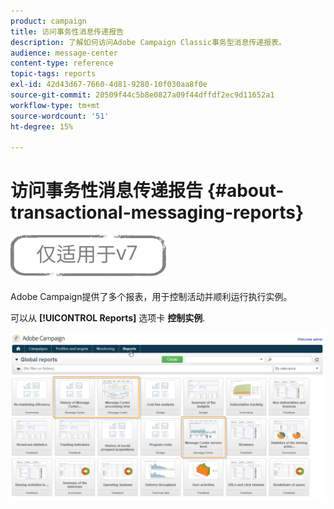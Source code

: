 ```yaml
---
product: campaign
title: 访问事务性消息传递报告
description: 了解如何访问Adobe Campaign Classic事务型消息传递报表。
audience: message-center
content-type: reference
topic-tags: reports
exl-id: 42d43d67-7660-4d81-9280-10f030aa8f0e
source-git-commit: 20509f44c5b8e0827a09f44dffdf2ec9d11652a1
workflow-type: tm+mt
source-wordcount: '51'
ht-degree: 15%

---
```


# 访问事务性消息传递报告 {#about-transactional-messaging-reports}

![](../../assets/v7-only.svg)

Adobe Campaign提供了多个报表，用于控制活动并顺利运行执行实例。

可以从 **[!UICONTROL Reports]** 选项卡 **控制实例**.

![](assets/messagecenter_reporting_002.png)
